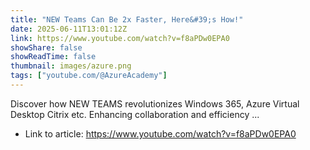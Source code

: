 ```yaml
---
title: "NEW Teams Can Be 2x Faster, Here&#39;s How!"
date: 2025-06-11T13:01:12Z
link: https://www.youtube.com/watch?v=f8aPDw0EPA0
showShare: false
showReadTime: false
thumbnail: images/azure.png
tags: ["youtube.com/@AzureAcademy"]
---
```

Discover how NEW TEAMS revolutionizes Windows 365, Azure Virtual Desktop Citrix etc. Enhancing collaboration and efficiency ...

- Link to article: https://www.youtube.com/watch?v=f8aPDw0EPA0